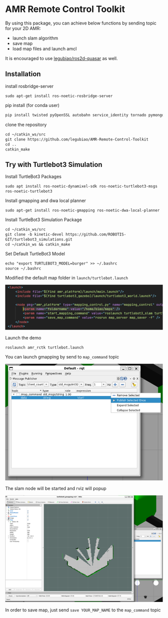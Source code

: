 # AMR Remote Control Toolkit

By using this package, you can achieve below functions by sending topic for your 2D AMR:

- launch slam algorithm
- save map
- load map files and launch amcl

It is encouraged to use [legubiao/ros2d-quasar](https://github.com/legubiao/ros2d-quasar) as well.

## Installation

install rosbridge-server

```
sudo apt-get install ros-noetic-rosbridge-server
```

pip install (for conda user)
```bash
pip install twisted pyOpenSSL autobahn service_identity tornado pymongo pillow
```

clone the repository

```shell
cd ~/catkin_ws/src
git clone https://github.com/legubiao/AMR-Remote-Control-Toolkit
cd ..
catkin_make
```

## Try with Turtlebot3 Simulation

Install TurtleBot3 Packages

```shell
sudo apt install ros-noetic-dynamixel-sdk ros-noetic-turtlebot3-msgs ros-noetic-turtlebot3
```

Install gmapping and dwa local planner

```shell
sudo apt-get install ros-noetic-gmapping ros-noetic-dwa-local-planner
```

Install TurtleBot3 Simulation Package

```shell
cd ~/catkin_ws/src
git clone -b kinetic-devel https://github.com/ROBOTIS-GIT/turtlebot3_simulations.git
cd ~/catkin_ws && catkin_make
```

Set Default TurtleBot3 Model

```shell
echo "export TURTLEBOT3_MODEL=burger" >> ~/.bashrc
source ~/.bashrc
```

Modified the default map folder in `launch/turtlebot.launch`

![image-20240314165341063](assets/image-20240314165341063.png)

Launch the demo

```shell
roslaunch amr_rctk turtlebot.launch
```

You can launch gmapping by send to `map_command` topic

![image-20240314170344982](assets/image-20240314170344982.png)

The slam node will be started and rviz will popup

![image-20240314170646636](assets/image-20240314170646636.png)

In order to save map, just send `save YOUR_MAP_NAME` to the `map_command` topic